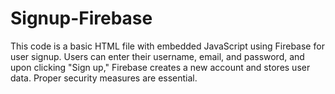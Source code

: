 # Signup-Firebase
This code is a basic HTML file with embedded JavaScript using Firebase for user signup. Users can enter their username, email, and password, and upon clicking "Sign up," Firebase creates a new account and stores user data. Proper security measures are essential.
